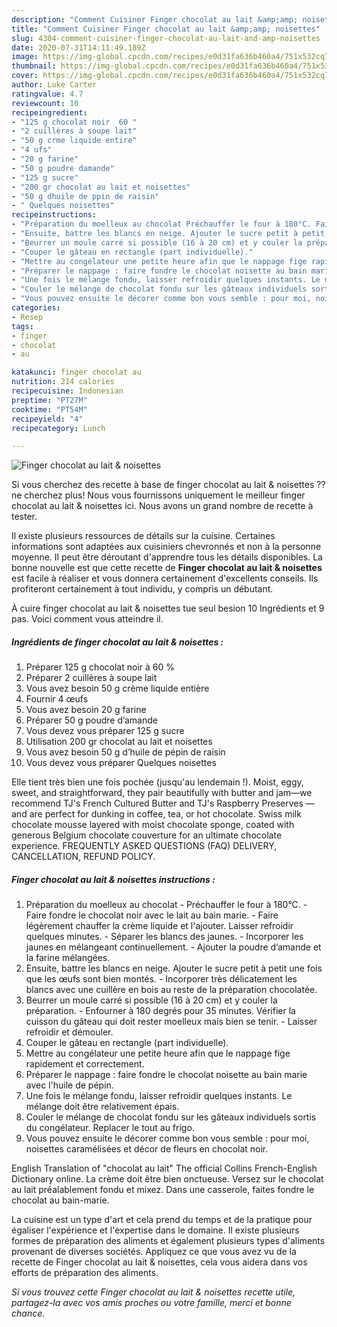 ```yaml
---
description: "Comment Cuisiner Finger chocolat au lait &amp;amp; noisettes"
title: "Comment Cuisiner Finger chocolat au lait &amp;amp; noisettes"
slug: 4304-comment-cuisiner-finger-chocolat-au-lait-and-amp-noisettes
date: 2020-07-31T14:11:49.189Z
image: https://img-global.cpcdn.com/recipes/e0d31fa636b460a4/751x532cq70/finger-chocolat-au-lait-noisettes-photo-principale-de-la-recette.jpg
thumbnail: https://img-global.cpcdn.com/recipes/e0d31fa636b460a4/751x532cq70/finger-chocolat-au-lait-noisettes-photo-principale-de-la-recette.jpg
cover: https://img-global.cpcdn.com/recipes/e0d31fa636b460a4/751x532cq70/finger-chocolat-au-lait-noisettes-photo-principale-de-la-recette.jpg
author: Luke Carter
ratingvalue: 4.7
reviewcount: 10
recipeingredient:
- "125 g chocolat noir  60 "
- "2 cuillères à soupe lait"
- "50 g crme liquide entire"
- "4 ufs"
- "20 g farine"
- "50 g poudre damande"
- "125 g sucre"
- "200 gr chocolat au lait et noisettes"
- "50 g dhuile de ppin de raisin"
- " Quelques noisettes"
recipeinstructions:
- "Préparation du moelleux au chocolat Préchauffer le four à 180°C. Faire fondre le chocolat noir avec le lait au bain marie.  Faire légèrement chauffer la crème liquide et l&#39;ajouter. Laisser refroidir quelques minutes. Séparer les blancs des jaunes. Incorporer les jaunes en mélangeant continuellement. Ajouter la poudre d’amande et la farine mélangées."
- "Ensuite, battre les blancs en neige. Ajouter le sucre petit à petit une fois que les œufs sont bien montés.  Incorporer très délicatement les blancs avec une cuillère en bois au reste de la préparation chocolatée."
- "Beurrer un moule carré si possible (16 à 20 cm) et y couler la préparation. Enfourner à 180 degrés pour 35 minutes. Vérifier la cuisson du gâteau qui doit rester moelleux mais bien se tenir. Laisser refroidir et démouler."
- "Couper le gâteau en rectangle (part individuelle)."
- "Mettre au congélateur une petite heure afin que le nappage fige rapidement et correctement."
- "Préparer le nappage : faire fondre le chocolat noisette au bain marie avec l&#39;huile de pépin."
- "Une fois le mélange fondu, laisser refroidir quelques instants. Le mélange doit être relativement épais."
- "Couler le mélange de chocolat fondu sur les gâteaux individuels sortis du congélateur. Replacer le tout au frigo."
- "Vous pouvez ensuite le décorer comme bon vous semble : pour moi, noisettes caramélisées et décor de fleurs en chocolat noir."
categories:
- Resep
tags:
- finger
- chocolat
- au

katakunci: finger chocolat au 
nutrition: 214 calories
recipecuisine: Indonesian
preptime: "PT27M"
cooktime: "PT54M"
recipeyield: "4"
recipecategory: Lunch

---
```



![Finger chocolat au lait &amp; noisettes](https://img-global.cpcdn.com/recipes/e0d31fa636b460a4/751x532cq70/finger-chocolat-au-lait-noisettes-photo-principale-de-la-recette.jpg)

Si vous cherchez des recette à base de finger chocolat au lait &amp; noisettes ?? ne cherchez plus! Nous vous fournissons uniquement le meilleur finger chocolat au lait &amp; noisettes ici. Nous avons un grand nombre de recette à tester.

Il existe plusieurs ressources de détails sur la cuisine. Certaines informations sont adaptées aux cuisiniers chevronnés et non à la personne moyenne. Il peut être déroutant d'apprendre tous les détails disponibles. La bonne nouvelle est que cette recette de <strong> Finger chocolat au lait &amp; noisettes </strong> est facile à réaliser et vous donnera certainement d'excellents conseils. Ils profiteront certainement à tout individu, y compris un débutant.

<!--inarticleads1-->

À cuire finger chocolat au lait &amp; noisettes tue seul besion 10 Ingrédients et 9 pas. Voici comment vous atteindre il.

##### Ingrédients de finger chocolat au lait &amp; noisettes :

1. Préparer 125 g chocolat noir à 60 %
1. Préparer 2 cuillères à soupe lait
1. Vous avez besoin 50 g crème liquide entière
1. Fournir 4 œufs
1. Vous avez besoin 20 g farine
1. Préparer 50 g poudre d’amande
1. Vous devez vous préparer 125 g sucre
1. Utilisation 200 gr chocolat au lait et noisettes
1. Vous avez besoin 50 g d’huile de pépin de raisin
1. Vous devez vous préparer  Quelques noisettes


Elle tient très bien une fois pochée (jusqu&#39;au lendemain !). Moist, eggy, sweet, and straightforward, they pair beautifully with butter and jam—we recommend TJ&#39;s French Cultured Butter and TJ&#39;s Raspberry Preserves —and are perfect for dunking in coffee, tea, or hot chocolate. Swiss milk chocolate mousse layered with moist chocolate sponge, coated with generous Belgium chocolate couverture for an ultimate chocolate experience. FREQUENTLY ASKED QUESTIONS (FAQ) DELIVERY, CANCELLATION, REFUND POLICY. 

<!--inarticleads2-->

##### Finger chocolat au lait &amp; noisettes instructions :

1. Préparation du moelleux au chocolat - Préchauffer le four à 180°C. - Faire fondre le chocolat noir avec le lait au bain marie.  - Faire légèrement chauffer la crème liquide et l&#39;ajouter. Laisser refroidir quelques minutes. - Séparer les blancs des jaunes. - Incorporer les jaunes en mélangeant continuellement. - Ajouter la poudre d’amande et la farine mélangées.
1. Ensuite, battre les blancs en neige. Ajouter le sucre petit à petit une fois que les œufs sont bien montés.  - Incorporer très délicatement les blancs avec une cuillère en bois au reste de la préparation chocolatée.
1. Beurrer un moule carré si possible (16 à 20 cm) et y couler la préparation. - Enfourner à 180 degrés pour 35 minutes. Vérifier la cuisson du gâteau qui doit rester moelleux mais bien se tenir. - Laisser refroidir et démouler.
1. Couper le gâteau en rectangle (part individuelle).
1. Mettre au congélateur une petite heure afin que le nappage fige rapidement et correctement.
1. Préparer le nappage : faire fondre le chocolat noisette au bain marie avec l&#39;huile de pépin.
1. Une fois le mélange fondu, laisser refroidir quelques instants. Le mélange doit être relativement épais.
1. Couler le mélange de chocolat fondu sur les gâteaux individuels sortis du congélateur. Replacer le tout au frigo.
1. Vous pouvez ensuite le décorer comme bon vous semble : pour moi, noisettes caramélisées et décor de fleurs en chocolat noir.


English Translation of &#34;chocolat au lait&#34; The official Collins French-English Dictionary online. La crème doit être bien onctueuse. Versez sur le chocolat au lait préalablement fondu et mixez. Dans une casserole, faites fondre le chocolat au bain-marie. 

<!--inarticleads1-->

<p>
La cuisine est un type d'art et cela prend du temps et de la pratique pour égaliser l'expérience et l'expertise dans le domaine. Il existe plusieurs formes de préparation des aliments et également plusieurs types d'aliments provenant de diverses sociétés. Appliquez ce que vous avez vu de la recette de Finger chocolat au lait &amp; noisettes, cela vous aidera dans vos efforts de préparation des aliments.
</p>

<p>
<i>Si vous trouvez cette Finger chocolat au lait &amp; noisettes recette utile, partagez-la avec vos amis proches ou votre famille, merci et bonne chance.</i>
</p>
